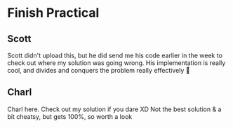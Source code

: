 # Finish Practical
## Scott
Scott didn't upload this, but he did send me his code earlier in the week to check out where my solution was going wrong. His implementation is really cool, and divides and conquers the problem really effectively 🛴
## Charl
Charl here. Check out my solution if you dare XD
Not the best solution & a bit cheatsy, but gets 100%, so worth a look